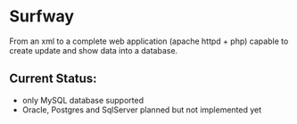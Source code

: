 # Surfway
From an xml to a complete web application (apache httpd + php) capable to create update and show 
data into a database.




## Current Status:

- only MySQL database supported
- Oracle, Postgres and SqlServer planned but not implemented yet

